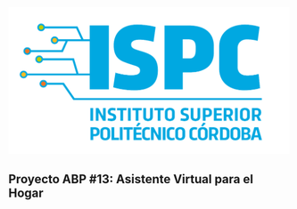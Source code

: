 [![Instituto](../assets/ispc.png)](../assets/ispc.png)

## Proyecto ABP #13: Asistente Virtual para el Hogar
